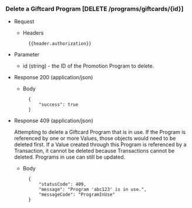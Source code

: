 ### Delete a Giftcard Program [DELETE /programs/giftcards/{id}]

+ Request
    + Headers
    
            {{header.authorization}}

+ Parameter
    + id (string) - the ID of the Promotion Program to delete.

+ Response 200 (application/json)
    
    + Body

            {
                "success": true
            }

+ Response 409 (application/json)

    Attempting to delete a Giftcard Program that is in use. If the Program is referenced by one or more Values, those objects would need to be deleted first. If a Value created through this Program is referenced by a Transaction, it cannot be deleted because Transactions cannot be deleted. Programs in use can still be updated. 

    + Body
    
            {
                "statusCode": 409,
                "message": "Program 'abc123' is in use.",
                "messageCode": "ProgramInUse"
            }
